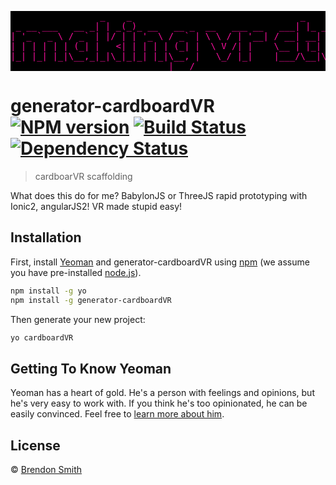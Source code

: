 <pre style="background:#000; color:#FA0F9E">
                 _    _                                _         _     _                        
 _ __ ___   __ _| | _(_)_ __   __ _  __   ___ __   ___| |_ _   _(_) __| |   ___  __ _ ___ _   _ 
| '_ ` _ \ / _` | |/ | | '_ \ / _` | \ \ / | '__| / __| __| | | | |/ _` |  / _ \/ _` / __| | | |
| | | | | | (_| |   <| | | | | (_| |  \ V /| |    \__ | |_| |_| | | (_| | |  __| (_| \__ | |_| |
|_| |_| |_|\__,_|_|\_|_|_| |_|\__, |   \_/ |_|    |___/\__|\__,_|_|\__,_|  \___|\__,_|___/\__, |
                              |___/                                                       |___/ 
</pre>
# generator-cardboardVR [![NPM version][npm-image]][npm-url] [![Build Status][travis-image]][travis-url] [![Dependency Status][daviddm-image]][daviddm-url]
> cardboarVR scaffolding

What does this do for me?  BabylonJS or ThreeJS rapid prototyping with Ionic2, angularJS2! VR made stupid easy! 

## Installation

First, install [Yeoman](http://yeoman.io) and generator-cardboardVR using [npm](https://www.npmjs.com/) (we assume you have pre-installed [node.js](https://nodejs.org/)).

```bash
npm install -g yo
npm install -g generator-cardboardVR
```

Then generate your new project:

```bash
yo cardboardVR
```

## Getting To Know Yeoman

Yeoman has a heart of gold. He&#39;s a person with feelings and opinions, but he&#39;s very easy to work with. If you think he&#39;s too opinionated, he can be easily convinced. Feel free to [learn more about him](http://yeoman.io/).



## License

 © [Brendon Smith]()


[npm-image]: https://badge.fury.io/js/generator-cardboardVR.svg
[npm-url]: https://npmjs.org/package/generator-cardboardVR
[travis-image]: https://travis-ci.org//generator-cardboardVR.svg?branch=master
[travis-url]: https://travis-ci.org//generator-cardboardVR
[daviddm-image]: https://david-dm.org//generator-cardboardVR.svg?theme=shields.io
[daviddm-url]: https://david-dm.org//generator-cardboardVR
